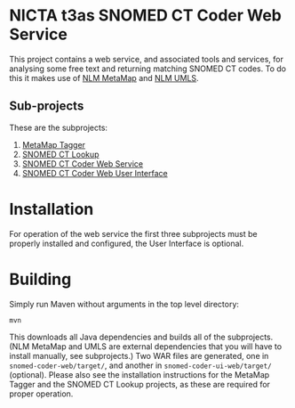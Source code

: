 # NICTA t3as SNOMED CT Coder Web Service

This project contains a web service, and associated tools and services, for analysing some free text and returning matching SNOMED CT codes. To do this it makes use of [NLM MetaMap](http://metamap.nlm.nih.gov/) and [NLM UMLS](http://www.nlm.nih.gov/research/umls/).

## Sub-projects

These are the subprojects:

1. [MetaMap Tagger](metamap-tagger)
2. [SNOMED CT Lookup](snomedct-lookup)
3. [SNOMED CT Coder Web Service](snomed-coder-web)
4. [SNOMED CT Coder Web User Interface](snomed-coder-ui-web)

# Installation

For operation of the web service the first three subprojects must be properly installed and configured, the User Interface is optional.

# Building

Simply run Maven without arguments in the top level directory:

    mvn

This downloads all Java dependencies and builds all of the subprojects. (NLM MetaMap and UMLS are external dependencies that you will have to install manually, see subprojects.) Two WAR files are generated, one in `snomed-coder-web/target/`, and another in `snomed-coder-ui-web/target/` (optional). Please also see the installation instructions for the MetaMap Tagger and the SNOMED CT Lookup projects, as these are required for proper operation.
